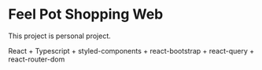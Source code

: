 # Feel Pot Shopping Web

This project is personal project.

React + Typescript + styled-components + react-bootstrap + react-query + react-router-dom
